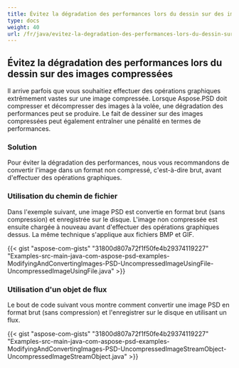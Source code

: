 ```yaml
---
title: Évitez la dégradation des performances lors du dessin sur des images compressées
type: docs
weight: 40
url: /fr/java/evitez-la-degradation-des-performances-lors-du-dessin-sur-des-images-compressees/
---
```


## **Évitez la dégradation des performances lors du dessin sur des images compressées**
Il arrive parfois que vous souhaitiez effectuer des opérations graphiques extrêmement vastes sur une image compressée. Lorsque Aspose.PSD doit compresser et décompresser des images à la volée, une dégradation des performances peut se produire. Le fait de dessiner sur des images compressées peut également entraîner une pénalité en termes de performances.
### **Solution**
Pour éviter la dégradation des performances, nous vous recommandons de convertir l'image dans un format non compressé, c'est-à-dire brut, avant d'effectuer des opérations graphiques.
### **Utilisation du chemin de fichier**
Dans l'exemple suivant, une image PSD est convertie en format brut (sans compression) et enregistrée sur le disque. L'image non compressée est ensuite chargée à nouveau avant d'effectuer des opérations graphiques dessus. La même technique s'applique aux fichiers BMP et GIF.


{{< gist "aspose-com-gists" "31800d807a72f1f50fe4b29374119227" "Examples-src-main-java-com-aspose-psd-examples-ModifyingAndConvertingImages-PSD-UncompressedImageUsingFile-UncompressedImageUsingFile.java" >}}
### **Utilisation d'un objet de flux**
Le bout de code suivant vous montre comment convertir une image PSD en format brut (sans compression) et l'enregistrer sur le disque en utilisant un flux.


{{< gist "aspose-com-gists" "31800d807a72f1f50fe4b29374119227" "Examples-src-main-java-com-aspose-psd-examples-ModifyingAndConvertingImages-PSD-UncompressedImageStreamObject-UncompressedImageStreamObject.java" >}}
